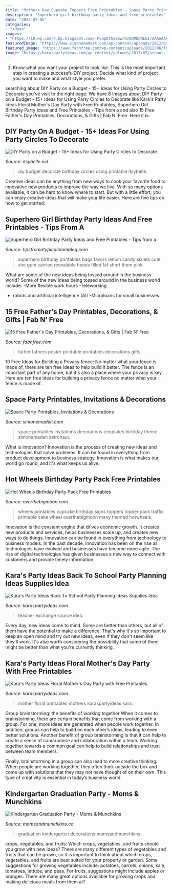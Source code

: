```yaml
---
title: "Mothers Day Cupcake Toppers Free Printables ~ Space Party Printables, Invitations &amp; Decorations"
description: "Superhero girl birthday party ideas and free printables"
date: "2023-07-05"
categories:
- "ideas"
images:
- "https://i0.wp.com/4.bp.blogspot.com/-PvGpKthazmw/UvQOMbQNLGI/AAAAAAAAZL8/o-l9Q6WKASE/s1600/IMG_7757.jpg"
featuredImage: "https://www.simonemadeit.com/wp-content/uploads/2012/09/space-party-printables.jpg"
featured_image: "https://www.fabnfree.com/wp-content/uploads/2012/06/forweb1.jpg"
image: "https://karaspartyideas.com/wp-content/uploads/2013/07/school-2.jpg"
---
```



1. Know what you want your project to look like. This is the most important step in creating a successfulDIY project. Decide what kind of project you want to make and what style you prefer.

	

		
searching about DIY Party on a Budget - 15+ Ideas for Using Party Circles to Decorate you've visit to the right page. We have 8 Images about DIY Party on a Budget - 15+ Ideas for Using Party Circles to Decorate like Kara&#039;s Party Ideas Floral Mother&#039;s Day Party with Free Printables, Superhero Girl Birthday Party Ideas and Free Printables - Tips from a and also 15 Free Father&#039;s Day Printables, Decorations, &amp; Gifts | Fab N&#039; Free. Here it is:
		
    
## DIY Party On A Budget - 15+ Ideas For Using Party Circles To Decorate

<img loading=lazy src="http://itsybelle.net/wp-content/uploads/2013/07/16WaystoUsePartyCircles-710x1024.jpg" onerror="this.onerror=null;this.src='https://tse3.mm.bing.net/th?id=OIP.XoCiUIT_4rvppIUMBuDDMAHaKr&amp;pid=15.1';" alt="DIY Party on a Budget - 15+ Ideas for Using Party Circles to Decorate">

_Source: itsybelle.net_

>diy budget decorate birthday circles using printable itsybelle. 

	

Creative ideas can be anything from new ways to cook your favorite food to innovative new products to improve the way we live. With so many options available, it can be hard to know where to start. But with a little effort, you can enjoy creative ideas that will make your life easier. Here are five tips on how to get started: 

    
## Superhero Girl Birthday Party Ideas And Free Printables - Tips From A

<img loading=lazy src="https://i0.wp.com/4.bp.blogspot.com/-PvGpKthazmw/UvQOMbQNLGI/AAAAAAAAZL8/o-l9Q6WKASE/s1600/IMG_7757.jpg" onerror="this.onerror=null;this.src='https://tse1.mm.bing.net/th?id=OIP.dip3b7RH6_kygbvSuwpa3QHaLH&amp;pid=15.1';" alt="Superhero Girl Birthday Party Ideas and Free Printables - Tips from a">

_Source: tipsfromatypicalmomblog.com_

>superhero birthday printables bags favors lemon candy sixlets cute she gum carried resealable heads filled fat short them pink. 

	

What are some of the new ideas being tossed around in the business world?
Some of the new ideas being tossed around in the business world include: 
-More flexible work hours 
-Teleworking 
- robots and artificial intelligence (AI) 
-Microloans for small businesses

    
## 15 Free Father&#039;s Day Printables, Decorations, &amp; Gifts | Fab N&#039; Free

<img loading=lazy src="https://www.fabnfree.com/wp-content/uploads/2012/06/forweb1.jpg" onerror="this.onerror=null;this.src='https://tse2.mm.bing.net/th?id=OIP.iG6v6_77nKyt53qTF0XXYAHaHa&amp;pid=15.1';" alt="15 Free Father&#039;s Day Printables, Decorations, &amp; Gifts | Fab N&#039; Free">

_Source: fabnfree.com_

>father fathers poster printable printables decorations gifts. 

	

10 Free Ideas for Building a Privacy fence: No matter what your fence is made of, there are ten free ideas to help build it better.
The fence is an important part of any home, but it's also a place where your privacy is key. Here are ten free ideas for building a privacy fence no matter what your fence is made of.

    
## Space Party Printables, Invitations &amp; Decorations

<img loading=lazy src="https://www.simonemadeit.com/wp-content/uploads/2012/09/space-party-printables.jpg" onerror="this.onerror=null;this.src='https://tse1.mm.bing.net/th?id=OIP.wTmMtAgxsjeW05_t3TNI8QHaNT&amp;pid=15.1';" alt="Space Party Printables, Invitations &amp; Decorations">

_Source: simonemadeit.com_

>space printables invitations decorations templates birthday theme simonemadeit astronaut. 

	

What is innovation?
Innovation is the process of creating new ideas and technologies that solve problems. It can be found in everything from product development to business strategy. Innovation is what makes our world go round, and it's what keeps us alive.

    
## Hot Wheels Birthday Party Pack Free Printables

<img loading=lazy src="http://overthebigmoon.com/wp-content/uploads/2013/01/Cupcake-topper-traffic-signs-444x575.jpg" onerror="this.onerror=null;this.src='https://tse4.mm.bing.net/th?id=OIP.aOLs-bkz7gPDsB15LH6QjgAAAA&amp;pid=15.1';" alt="Hot Wheels Birthday Party Pack Free Printables">

_Source: overthebigmoon.com_

>wheels printables cupcake birthday signs toppers topper pack traffic printable cake wheel overthebigmoon many themed hotwheels. 

	

Innovation is the constant engine that drives economic growth. It creates new products and services, helps businesses scale up, and creates new ways to do things. Innovation can be found in everything from technology to business models. In the past decade, innovation has been on the rise as technologies have evolved and businesses have become more agile. The rise of digital technologies has given businesses a new way to connect with customers and provide timely information.

    
## Kara&#039;s Party Ideas Back To School Party Planning Ideas Supplies Idea

<img loading=lazy src="https://karaspartyideas.com/wp-content/uploads/2013/07/school-2.jpg" onerror="this.onerror=null;this.src='https://tse1.mm.bing.net/th?id=OIP.inrWpOrA34i_sHJvNPnx7AHaE7&amp;pid=15.1';" alt="Kara&#039;s Party Ideas Back To School Party Planning Ideas Supplies Idea">

_Source: karaspartyideas.com_

>teacher exchange source idea. 

	

Every day, new ideas come to mind. Some are better than others, but all of them have the potential to make a difference. That's why it's so important to keep an open mind and try out new ideas, even if they don't seem like they'll work. It's also worth considering the possibility that some of them might be better than what you're currently thinking.

    
## Kara&#039;s Party Ideas Floral Mother&#039;s Day Party With Free Printables

<img loading=lazy src="https://karaspartyideas.com/wp-content/uploads/2017/05/Floral-Mothers-Day-Party-with-Free-Printables-via-Karas-Party-Ideas-KarasPartyIdeas.com4_.jpeg" onerror="this.onerror=null;this.src='https://tse1.mm.bing.net/th?id=OIP.YTdZ7H8BeylSHPQvW1Of3QHaLG&amp;pid=15.1';" alt="Kara&#039;s Party Ideas Floral Mother&#039;s Day Party with Free Printables">

_Source: karaspartyideas.com_

>mother floral printables mothers karaspartyideas kara. 

	

Group brainstorming: the benefits of working together
When it comes to brainstorming, there are certain benefits that come from working with a group. For one, more ideas are generated when people work together. In addition, groups can help to build on each other’s ideas, leading to even better solutions.
Another benefit of group brainstorming is that it can help to create a sense of camaraderie and collaboration within a team. Working together towards a common goal can help to build relationships and trust between team members.

Finally, brainstorming in a group can also lead to more creative thinking. When people are working together, they often think outside the box and come up with solutions that they may not have thought of on their own. This type of creativity is essential in today’s business world.

    
## Kindergarten Graduation Party - Moms &amp; Munchkins

<img loading=lazy src="http://www.momsandmunchkins.ca/wp-content/uploads/2013/05/grad1.jpg" onerror="this.onerror=null;this.src='https://tse1.mm.bing.net/th?id=OIP.14BqH2-Je4GjngC6DtsiaQHaFj&amp;pid=15.1';" alt="Kindergarten Graduation Party - Moms &amp; Munchkins">

_Source: momsandmunchkins.ca_

>graduation kindergarten decorations momsandmunchkins. 

	

crops, vegetables, and fruits: Which crops, vegetables, and fruits should you grow with new ideas?
There are many different types of vegetables and fruits that can be grown, so it is important to think about which crops, vegetables, and fruits are best suited for your property or garden. Some suggestions for growing vegetables include: potatoes, carrots, onions, kale, tomatoes, lettuce, and peas. For fruits, suggestions might include apples or oranges. There are many great options available for growing crops and making delicious meals from them all!

